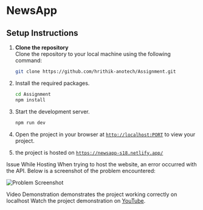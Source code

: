 # NewsApp

## Setup Instructions

1. **Clone the repository**  
   Clone the repository to your local machine using the following command:
   ```sh
   git clone https://github.com/hrithik-anotech/Assignment.git


2. Install the required packages.
    ```sh
    cd Assignment
    npm install
    ```

3. Start the development server.
    ```sh
    npm run dev
    ```

1. Open the project in your browser at [`http://localhost:PORT`](http://localhost:PORT) to view your project.

2. the project is hosted on [`https://newsapp-s18.netlify.app/`](https://newsapp-s18.netlify.app/)

Issue While Hosting
When trying to host the website, an error occurred with the API. 
Below is a screenshot of the problem encountered:

![Problem Screenshot](./src/assets/home.png)

Video Demonstration
demonstrates the project working correctly on localhost
Watch the project demonstration on [YouTube](https://youtu.be/xAX5-nj53uQ?si=Ffsgp2UbKhoVwiqw).
